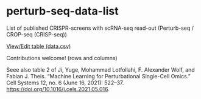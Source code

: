 # perturb-seq-data-list
List of published CRISPR-screens with scRNA-seq read-out (Perturb-seq / CROP-seq (CRISP-seq))

[View/Edit table (data.csv)](/data.csv)

Contributions welcome! (rows and columns)

Seee also table 2 of Ji, Yuge, Mohammad Lotfollahi, F. Alexander Wolf, and Fabian J. Theis. “Machine Learning for Perturbational Single-Cell Omics.” Cell Systems 12, no. 6 (June 16, 2021): 522–37. https://doi.org/10.1016/j.cels.2021.05.016.

